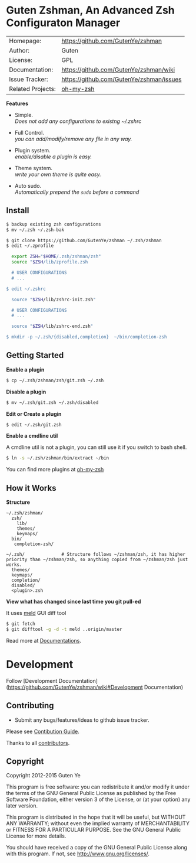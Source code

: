 Guten Zshman, An Advanced Zsh Configuraton Manager
======================================

|                |                                       |
|----------------|---------------------------------------|
| Homepage:      | https://github.com/GutenYe/zshman        |
| Author:	       | Guten                                 |
| License:       | GPL    |
| Documentation: | https://github.com/GutenYe/zshman/wiki   |
| Issue Tracker: | https://github.com/GutenYe/zshman/issues |
| Related Projects: | [oh-my-zsh](https://github.com/robbyrussell/oh-my-zsh) |

**Features**

- Simple. <br>
  *Does not add any configurations to existng ~/.zshrc*

- Full Control. <br>
  *you can add/modify/remove any file in any way.*

- Plugin system. <br>
  *enable/disable a plugin is easy.*

- Theme system. <br>
  *write your own theme is quite easy.*

- Auto sudo. <br>
  *Automatically prepend the `sudo` before a command*

Install
-------

``` bash
$ backup existing zsh configurations
$ mv ~/.zsh ~/.zsh-bak

$ git clone https://github.com/GutenYe/zshman ~/.zsh/zshman
$ edit ~/.zprofile

  export ZSH="$HOME/.zsh/zshman/zsh"
  source "$ZSH/lib/zprofile.zsh

  # USER CONFIGURATIONS
  # ...

$ edit ~/.zshrc

  source "$ZSH/lib/zshrc-init.zsh"

  # USER CONFIGURATIONS
  # ...

  source "$ZSH/lib/zshrc-end.zsh"

$ mkdir -p ~/.zsh/{disabled,completion}  ~/bin/completion-zsh
```

Getting Started
---------------

**Enable a plugin**

``` bash
$ cp ~/.zsh/zshman/zsh/git.zsh ~/.zsh
```

**Disable a plugin**

``` bash
$ mv ~/.zsh/git.zsh ~/.zsh/disabled
```

**Edit or Create a plugin**

``` bash
$ edit ~/.zsh/git.zsh
```

**Enable a cmdline util**

A cmdline util is not a plugin, you can still use it if you switch to bash shell.

``` bash
$ ln -s ~/.zsh/zshman/bin/extract ~/bin
```

You can find more plugins at [oh-my-zsh](https://github.com/robbyrussell/oh-my-zsh/tree/master/plugins)

How it Works
-----------

**Structure**

```
~/.zsh/zshman/
  zsh/
    lib/
    themes/
    keymaps/
  bin/
   completion-zsh/

~/.zsh/              # Structure follows ~/zshman/zsh, it has higher priority than ~/zshman/zsh, so anything copied from ~/zshman/zsh just works.
  themes/
  keymaps/
  completion/
  disabled/
  <plugin>.zsh
```

**View what has changed since last time you git pull-ed**

It uses [meld](http://meldmerge.org) GUI diff tool

``` bash
$ git fetch
$ git difftool -g -d -t meld ..origin/master
```

Read more at [Documentations](https://github.com/GutenYe/zshman/wiki).

Development
===========

Follow [Development Documentation](https://github.com/GutenYe/zshman/wiki#Development Documentation)

Contributing
------------

* Submit any bugs/features/ideas to github issue tracker.

Please see [Contibution Guide](https://github.com/GutenYe/zshman/blob/master/CONTRIBUTING.md).

Thanks to all [contributors](https://github.com/GutenYe/zshman/contributors).

Copyright
---------

Copyright 2012-2015 Guten Ye

This program is free software: you can redistribute it and/or modify
it under the terms of the GNU General Public License as published by
the Free Software Foundation, either version 3 of the License, or
(at your option) any later version.

This program is distributed in the hope that it will be useful,
but WITHOUT ANY WARRANTY; without even the implied warranty of
MERCHANTABILITY or FITNESS FOR A PARTICULAR PURPOSE.  See the
GNU General Public License for more details.

You should have received a copy of the GNU General Public License
along with this program.  If not, see <http://www.gnu.org/licenses/>.
